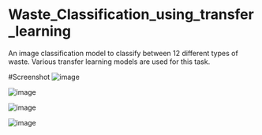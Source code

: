 # Waste_Classification_using_transfer_learning
An image classification model to classify between 12 different types of waste. Various transfer learning models are used for this task.

#Screenshot
![image](https://github.com/TejasGadi/Waste_Classification_using_transfer_learning/assets/84559278/721e977b-67db-4775-8be4-8ef3c86598fa)

![image](https://github.com/TejasGadi/Waste_Classification_using_transfer_learning/assets/84559278/aea8bc42-3ff1-4888-a717-f365fbe82961)

![image](https://github.com/TejasGadi/Waste_Classification_using_transfer_learning/assets/84559278/bc358197-b402-4862-901a-697e30efdd8f)

![image](https://github.com/TejasGadi/Waste_Classification_using_transfer_learning/assets/84559278/26ea1961-b310-4996-80e6-fc9d84f1021e)

